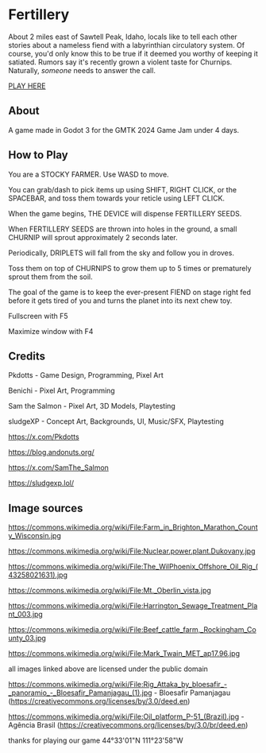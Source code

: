 # Fertillery

About 2 miles east of Sawtell Peak, Idaho, locals like to tell each other stories about a nameless fiend with a labyrinthian circulatory system. Of course, you'd only know this to be true if it deemed you worthy of keeping it satiated. Rumors say it's recently grown a violent taste for Churnips. Naturally, *someone* needs to answer the call.

[PLAY HERE](https://pkdotts.itch.io/fertillery)

## About
A game made in Godot 3 for the GMTK 2024 Game Jam under 4 days.

## How to Play
You are a STOCKY FARMER. Use WASD to move. 

You can grab/dash to pick items up using SHIFT, RIGHT CLICK, or the SPACEBAR, and toss them towards your reticle using LEFT CLICK. 

When the game begins, THE DEVICE will dispense FERTILLERY SEEDS. 

When FERTILLERY SEEDS are thrown into holes in the ground, a small CHURNIP will sprout approximately 2 seconds later. 

Periodically, DRIPLETS will fall from the sky and follow you in droves. 

Toss them on top of CHURNIPS to grow them up to 5 times or prematurely sprout them from the soil. 

The goal of the game is to keep the ever-present FIEND on stage right fed before it gets tired of you and turns the planet into its next chew toy. 


Fullscreen with F5

Maximize window with F4

## Credits
Pkdotts - Game Design, Programming, Pixel Art

Benichi - Pixel Art, Programming

Sam the Salmon - Pixel Art, 3D Models, Playtesting

sludgeXP - Concept Art, Backgrounds, UI, Music/SFX, Playtesting


https://x.com/Pkdotts

https://blog.andonuts.org/

https://x.com/SamThe_Salmon

https://sludgexp.lol/

## Image sources
https://commons.wikimedia.org/wiki/File:Farm_in_Brighton_Marathon_County_Wisconsin.jpg

https://commons.wikimedia.org/wiki/File:Nuclear.power.plant.Dukovany.jpg

https://commons.wikimedia.org/wiki/File:The_WilPhoenix_Offshore_Oil_Rig_(43258021631).jpg

https://commons.wikimedia.org/wiki/File:Mt._Oberlin_vista.jpg

https://commons.wikimedia.org/wiki/File:Harrington_Sewage_Treatment_Plant_003.jpg

https://commons.wikimedia.org/wiki/File:Beef_cattle_farm,_Rockingham_County_03.jpg

https://commons.wikimedia.org/wiki/File:Mark_Twain_MET_ap17.96.jpg


all images linked above are licensed under the public domain


https://commons.wikimedia.org/wiki/File:Rig_Attaka_by_bloesafir_-_panoramio_-_Bloesafir_Pamanjagau_(1).jpg - Bloesafir Pamanjagau (https://creativecommons.org/licenses/by/3.0/deed.en)

https://commons.wikimedia.org/wiki/File:Oil_platform_P-51_(Brazil).jpg -  Agência Brasil (https://creativecommons.org/licenses/by/3.0/br/deed.en)



thanks for playing our game
44°33'01"N 111°23'58"W
